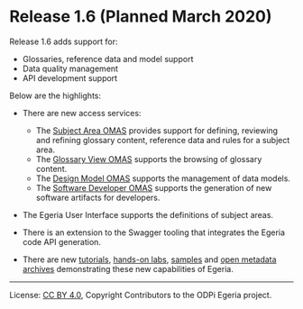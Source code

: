 <!-- SPDX-License-Identifier: CC-BY-4.0 -->
<!-- Copyright Contributors to the ODPi Egeria project. -->

# Release 1.6 (Planned March 2020)

Release 1.6 adds support for:
  * Glossaries, reference data and model support
  * Data quality management
  * API development support

Below are the highlights:

* There are new access services:
   * The [Subject Area OMAS](../open-metadata-implementation/access-services/subject-area) provides support for defining, reviewing and refining glossary content, reference data and rules for a subject area.
   * The [Glossary View OMAS](../open-metadata-implementation/access-services/glossary-view) supports the browsing of glossary content.
   * The [Design Model OMAS](../open-metadata-implementation/access-services/design-model) supports the management of data models.
   * The [Software Developer OMAS](../open-metadata-implementation/access-services/software-developer) supports the generation of new software artifacts for developers.

* The Egeria User Interface supports the definitions of subject areas.

* There is an extension to the Swagger tooling that integrates
  the Egeria code API generation.

* There are new [tutorials](../open-metadata-resources/open-metadata-tutorials),
  [hands-on labs](../open-metadata-resources/open-metadata-labs),
  [samples](../open-metadata-resources/open-metadata-samples) and
  [open metadata archives](../open-metadata-resources/open-metadata-archives) demonstrating
  these new capabilities of Egeria.
   
----
License: [CC BY 4.0](https://creativecommons.org/licenses/by/4.0/),
Copyright Contributors to the ODPi Egeria project.